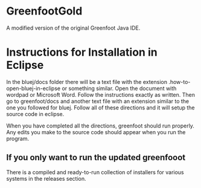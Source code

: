 # GreenfootGold
A modified version of the original Greenfoot Java IDE.

# Instructions for Installation in Eclipse

In the bluej/docs folder there will be a text file with the extension .how-to-open-bluej-in-eclipse or something similar. Open the document with wordpad or Microsoft Word. Follow the instructions exactly as written. Then go to greenfoot/docs and another text file with an extension similar to the one you followed for bluej. Follow all of these directions and it will setup the source code in eclipse.

When you have completed all the directions, greenfoot should run properly. Any edits you make to the source code should appear when you run the program.

## If you only want to run the updated greenfooot

There is a compiled and ready-to-run collection of installers for various systems in the releases section.
